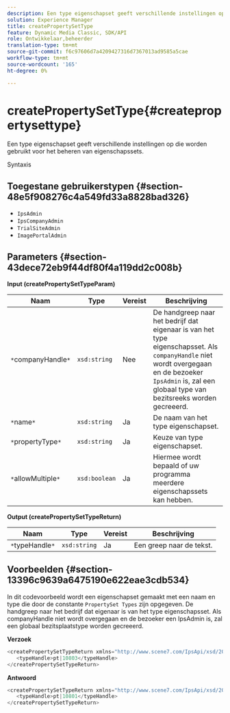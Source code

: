 ```yaml
---
description: Een type eigenschapset geeft verschillende instellingen op die worden gebruikt voor het beheren van eigenschapssets.
solution: Experience Manager
title: createPropertySetType
feature: Dynamic Media Classic, SDK/API
role: Ontwikkelaar,beheerder
translation-type: tm+mt
source-git-commit: f6c97606d7a4209427316d7367013ad9585a5cae
workflow-type: tm+mt
source-wordcount: '165'
ht-degree: 0%

---
```



# createPropertySetType{#createpropertysettype}

Een type eigenschapset geeft verschillende instellingen op die worden gebruikt voor het beheren van eigenschapssets.

Syntaxis

## Toegestane gebruikerstypen {#section-48e5f908276c4a549fd33a8828bad326}

* `IpsAdmin`
* `IpsCompanyAdmin`
* `TrialSiteAdmin`
* `ImagePortalAdmin`

## Parameters {#section-43dece72eb9f44df80f4a119dd2c008b}

**Input (createPropertySetTypeParam)**

| Naam | Type | Vereist | Beschrijving |
|---|---|---|---|
| `*`companyHandle`*` | `xsd:string` | Nee | De handgreep naar het bedrijf dat eigenaar is van het type eigenschapsset. Als `companyHandle` niet wordt overgegaan en de bezoeker `IpsAdmin` is, zal een globaal type van bezitsreeks worden gecreeerd. |
| `*`name`*` | `xsd:string` | Ja | De naam van het type eigenschapset. |
| `*`propertyType`*` | `xsd:string` | Ja | Keuze van type eigenschapset. |
| `*`allowMultiple`*` | `xsd:boolean` | Ja | Hiermee wordt bepaald of uw programma meerdere eigenschapssets kan hebben. |

**Output (createPropertySetTypeReturn)**

| Naam | Type | Vereist | Beschrijving |
|---|---|---|---|
| `*`typeHandle`*` | `xsd:string` | Ja | Een greep naar de tekst. |

## Voorbeelden {#section-13396c9639a6475190e622eae3cdb534}

In dit codevoorbeeld wordt een eigenschapset gemaakt met een naam en type die door de constante `PropertySet Types` zijn opgegeven. De handgreep naar het bedrijf dat eigenaar is van het type eigenschapsset. Als companyHandle niet wordt overgegaan en de bezoeker een IpsAdmin is, zal een globaal bezitsplaatstype worden gecreeerd.

**Verzoek**

```java
<createPropertySetTypeReturn xmlns="http://www.scene7.com/IpsApi/xsd/2008-01-15">
   <typeHandle>pt|10803</typeHandle>
</createPropertySetTypeReturn>
```

**Antwoord**

```java
<createPropertySetTypeReturn xmlns="http://www.scene7.com/IpsApi/xsd/2008-01-15">
   <typeHandle>pt|10801</typeHandle>
</createPropertySetTypeReturn>
```

